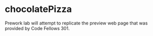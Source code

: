 # chocolatePizza
Prework lab will attempt to replicate the preview web page that was provided by Code Fellows 301. 
